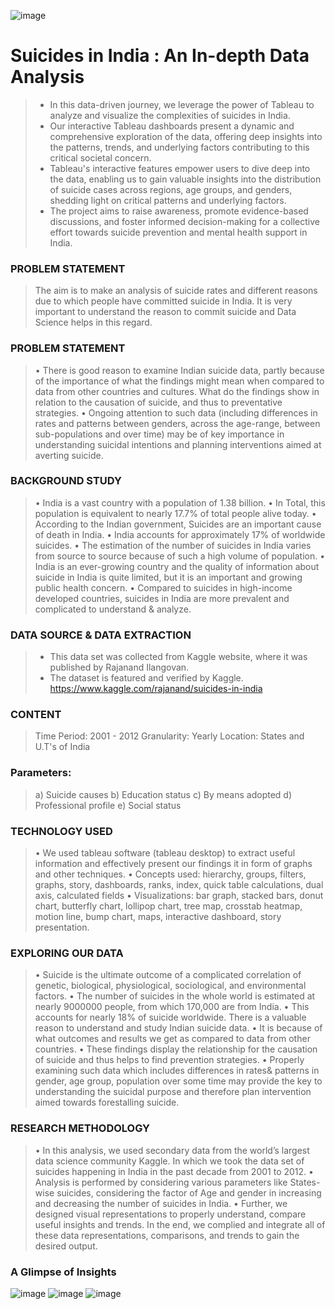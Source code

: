 ![image](https://github.com/MUSKAN1903/Suicides-in-India/assets/70433658/1fa94dab-618c-4a57-a534-c20808c7ff5d)


# Suicides in India : An In-depth Data Analysis 
> - In this data-driven journey, we leverage the power of Tableau to analyze and visualize the complexities of suicides in India.
> - Our interactive Tableau dashboards present a dynamic and comprehensive exploration of the data, offering deep insights into the patterns, trends, and underlying factors contributing to this critical societal concern.
> - Tableau's interactive features empower users to dive deep into the data, enabling us to  gain valuable insights into the distribution of suicide cases across regions, age groups, and genders, shedding light on critical patterns and underlying factors.
> - The project aims to raise awareness, promote evidence-based discussions, and foster informed decision-making for a collective effort towards suicide prevention and mental health support in India.

### PROBLEM STATEMENT
> The aim is to make an analysis of suicide rates and different reasons due to which people have committed suicide in India. It is very important to understand the reason to commit suicide and Data Science helps in this regard.

### PROBLEM STATEMENT
> •	There is good reason to examine Indian suicide data, partly because of the importance of what the findings might mean when compared to data from other countries and cultures. What do the findings show in relation to the causation of suicide, and thus to preventative strategies.
> •	Ongoing attention to such data (including differences in rates and patterns between genders, across the age-range, between sub-populations and over time) may be of key importance in understanding suicidal intentions and planning interventions aimed at averting suicide.

### BACKGROUND STUDY
> •	India is a vast country with a population of 1.38 billion.
> •	In Total, this population is equivalent to nearly 17.7% of total people alive today.
> •	According to the Indian government, Suicides are an important cause of death in India.
> •	India accounts for approximately 17% of worldwide suicides.
> •	The estimation of the number of suicides in India varies from source to source because of such a high volume of population. 
> •	India is an ever-growing country and the quality of information about suicide in India is quite limited, but it is an important and growing public health concern.
> •	Compared to suicides in high-income developed countries, suicides in India are more prevalent and complicated to understand & analyze.

### DATA SOURCE & DATA EXTRACTION
> - This data set was collected from Kaggle website, where it was published by Rajanand Ilangovan. 
> - The dataset is featured and verified by Kaggle.
> https://www.kaggle.com/rajanand/suicides-in-india

### CONTENT
> Time Period: 2001 - 2012
> Granularity: Yearly
> Location: States and U.T's of India

### Parameters:
> a) Suicide causes
> b) Education status
> c) By means adopted
> d) Professional profile
> e) Social status

### TECHNOLOGY USED

> •	We used tableau software (tableau desktop) to extract useful information and effectively present our findings it in form of graphs and other techniques. 
> •	Concepts used: hierarchy, groups, filters, graphs, story, dashboards, ranks, index, quick table calculations, dual axis, calculated fields
> •	Visualizations: bar graph, stacked bars, donut chart, butterfly chart, lollipop chart, tree map, crosstab heatmap, motion line, bump chart, maps, interactive dashboard, story presentation.

### EXPLORING OUR DATA
> •	Suicide is the ultimate outcome of a complicated correlation of genetic, biological, physiological, sociological, and environmental factors. 
> •	The number of suicides in the whole world is estimated at nearly 9000000 people, from which 170,000 are from India. 
> •	This accounts for nearly 18% of suicide worldwide. There is a valuable reason to understand and study Indian suicide data. 
> •	It is because of what outcomes and results we get as compared to data from other countries. 
> •	These findings display the relationship for the causation of suicide and thus helps to find prevention strategies.
> •	Properly examining such data which includes differences in rates& patterns in gender, age group, population over some time may provide the key to understanding the suicidal purpose and therefore plan intervention aimed towards forestalling suicide.

### RESEARCH METHODOLOGY
> •	In this analysis, we used secondary data from the world’s largest data science community Kaggle. In which we took the data set of suicides happening in India in the past decade from 2001 to 2012. 
> •	Analysis is performed by considering various parameters like States-wise suicides, considering the factor of Age and gender in increasing and decreasing the number of suicides in India.
> •	Further, we designed visual representations to properly understand, compare useful insights and trends. In the end, we complied and integrate all of these data representations, comparisons, and trends to gain the desired output.

### A Glimpse of Insights

![image](https://github.com/MUSKAN1903/Silent-Suffering/assets/70433658/87999da1-4045-4431-a273-3d117bfa84df)
![image](https://github.com/MUSKAN1903/Suicides-in-India/assets/70433658/c3564617-f2c6-4f74-b7e0-5706bdbe90d6)
![image](https://github.com/MUSKAN1903/Suicides-in-India/assets/70433658/ed7b6d20-ce10-471d-b61e-4472b56e2b80)

